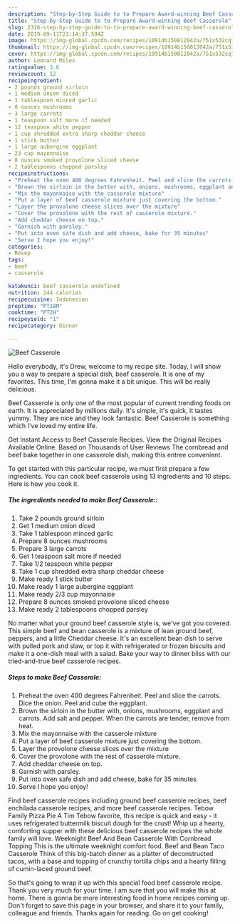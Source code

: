 ```yaml
---
description: "Step-by-Step Guide to to Prepare Award-winning Beef Casserole"
title: "Step-by-Step Guide to to Prepare Award-winning Beef Casserole"
slug: 2316-step-by-step-guide-to-to-prepare-award-winning-beef-casserole
date: 2019-09-11T23:14:37.594Z
image: https://img-global.cpcdn.com/recipes/10914b150812042a/751x532cq70/beef-casserole-recipe-main-photo.jpg
thumbnail: https://img-global.cpcdn.com/recipes/10914b150812042a/751x532cq70/beef-casserole-recipe-main-photo.jpg
cover: https://img-global.cpcdn.com/recipes/10914b150812042a/751x532cq70/beef-casserole-recipe-main-photo.jpg
author: Leonard Miles
ratingvalue: 3.6
reviewcount: 12
recipeingredient:
- 2 pounds ground sirloin
- 1 medium onion diced
- 1 tablespoon minced garlic
- 8 ounces mushrooms
- 3 large carrots
- 1 teaspoon salt more if needed
- 12 teaspoon white pepper
- 1 cup shredded extra sharp cheddar cheese
- 1 stick butter
- 1 large aubergine eggplant
- 23 cup mayonnaise
- 8 ounces smoked provolone sliced cheese
- 2 tablespoons chopped parsley
recipeinstructions:
- "Preheat the oven 400 degrees Fahrenheit. Peel and slice the carrots. Dice the onion. Peel and cube the eggplant."
- "Brown the sirloin in the butter with, onions, mushrooms, eggplant and carrots. Add salt and pepper. When the carrots are tender, remove from heat."
- "Mix the mayonnaise with the casserole mixture"
- "Put a layer of beef casserole mixture just covering the bottom."
- "Layer the provolone cheese slices over the mixture"
- "Cover the provolone with the rest of casserole mixture."
- "Add cheddar cheese on top."
- "Garnish with parsley."
- "Put into oven safe dish and add cheese, bake for 35 minutes"
- "Serve I hope you enjoy!"
categories:
- Resep
tags:
- beef
- casserole

katakunci: beef casserole undefined
nutrition: 244 calories
recipecuisine: Indonesian
preptime: "PT18M"
cooktime: "PT2H"
recipeyield: "1"
recipecategory: Dinner

---
```



![Beef Casserole](https://img-global.cpcdn.com/recipes/10914b150812042a/751x532cq70/beef-casserole-recipe-main-photo.jpg)

Hello everybody, it's Drew, welcome to my recipe site. Today, I will show you a way to prepare a special dish, beef casserole. It is one of my favorites. This time, I'm gonna make it a bit unique. This will be really delicious.

Beef Casserole is only one of the most popular of current trending foods on earth. It is appreciated by millions daily. It's simple, it's quick, it tastes yummy. They are nice and they look fantastic. Beef Casserole is something which I've loved my entire life.

Get Instant Access to Beef Casserole Recipes. View the Original Recipes Available Online. Based on Thousands of User Reviews The cornbread and beef bake together in one casserole dish, making this entree convenient.


To get started with this particular recipe, we must first prepare a few ingredients. You can cook beef casserole using 13 ingredients and 10 steps. Here is how you cook it.

##### The ingredients needed to make Beef Casserole::

1. Take 2 pounds ground sirloin
1. Get 1 medium onion diced
1. Take 1 tablespoon minced garlic
1. Prepare 8 ounces mushrooms
1. Prepare 3 large carrots
1. Get 1 teaspoon salt more if needed
1. Take 1/2 teaspoon white pepper
1. Take 1 cup shredded extra sharp cheddar cheese
1. Make ready 1 stick butter
1. Make ready 1 large aubergine eggplant
1. Make ready 2/3 cup mayonnaise
1. Prepare 8 ounces smoked provolone sliced cheese
1. Make ready 2 tablespoons chopped parsley


No matter what your ground beef casserole style is, we&#39;ve got you covered. This simple beef and bean casserole is a mixture of lean ground beef, peppers, and a little Cheddar cheese. It&#39;s an excellent bean dish to serve with pulled pork and slaw, or top it with refrigerated or frozen biscuits and make it a one-dish meal with a salad. Bake your way to dinner bliss with our tried-and-true beef casserole recipes. 

##### Steps to make Beef Casserole:

1. Preheat the oven 400 degrees Fahrenheit. Peel and slice the carrots. Dice the onion. Peel and cube the eggplant.
1. Brown the sirloin in the butter with, onions, mushrooms, eggplant and carrots. Add salt and pepper. When the carrots are tender, remove from heat.
1. Mix the mayonnaise with the casserole mixture
1. Put a layer of beef casserole mixture just covering the bottom.
1. Layer the provolone cheese slices over the mixture
1. Cover the provolone with the rest of casserole mixture.
1. Add cheddar cheese on top.
1. Garnish with parsley.
1. Put into oven safe dish and add cheese, bake for 35 minutes
1. Serve I hope you enjoy!


Find beef casserole recipes including ground beef casserole recipes, beef enchilada casserole recipes, and more beef casserole recipes. Tebow Family Pizza Pie A Tim Tebow favorite, this recipe is quick and easy - it uses refrigerated buttermilk biscuit dough for the crust! Whip up a hearty, comforting supper with these delicious beef casserole recipes the whole family will love. Weeknight Beef And Bean Casserole With Cornbread Topping This is the ultimate weeknight comfort food. Beef and Bean Taco Casserole Think of this big-batch dinner as a platter of deconstructed tacos, with a base and topping of crunchy tortilla chips and a hearty filling of cumin-laced ground beef. 

So that's going to wrap it up with this special food beef casserole recipe. Thank you very much for your time. I am sure that you will make this at home. There is gonna be more interesting food in home recipes coming up. Don't forget to save this page in your browser, and share it to your family, colleague and friends. Thanks again for reading. Go on get cooking!
